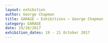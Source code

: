 ```yaml
---
layout: exhibition
author: George Chapman
title: GARAGE — Exhibitions — George Chapman
category: GARAGE
date: 19/10/2017
exhibition_dates: 19 - 21 October 2017
---
```


